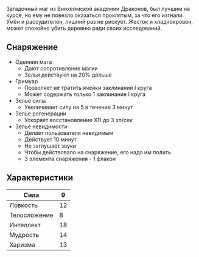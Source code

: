 Загадочный маг из Винхеймской академии Драконов, был лучшим на курсе, но ему не повезло оказаться проклятым, за что его изгнали. Умён и рассудителен, лишний раз не рискует. Жесток и хладнокровен, может спокойно убить деревню ради своих исследований.

## Снаряжение

- Одеяния мага
    - Дают сопротивление магии
    - Зелья действуют на 20% дольше
- Гримуар
	- Позволяет не тратить ячейки заклинаний I круга
    - Может содержать только 1 заклинание I круга
- Зелье силы
    - Увеличивает силу на 5 в течение 3 минут
- Зелье регенерации
    - Ускоряет восстановление ХП до 3 хп/сек
- Зелье невидимости
    - Делает пользователя невидимым
    - Действует 10 минут
    - Не заглушает звуки
    - Чтобы действовало на снаряжение, его надо им полить
    - 3 элемента снаряжения - 1 флакон

## Характеристики

| Сила | 9 |
| ---- | ---- |
| Ловкость | 12 |
| Телосложение | 8 |
| Интеллект | 18 |
| Мудрость | 14 |
| Харизма | 13 |